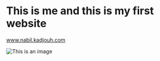 # This is me and this is my first website

www.nabil.kadjouh.com

![This is an image](https://github.com/Bill29200/www.nabil.kadjouh.com/blob/master/imgs/b1.jpg)
